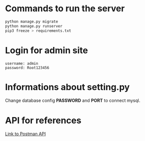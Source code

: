 # Commands to run the server
```python manage.py makemigrations social_network 
python manage.py migrate
python manage.py runserver
pip3 freeze > requirements.txt
```
# Login for admin site
```
username: admin
password: Root123456
```

# Informations about setting.py
Change database config **PASSWORD** and **PORT** to connect mysql.

# API for references
[Link to Postman API](https://documenter.getpostman.com/view/11431139/U16kqjeR?fbclid=IwAR2yoBfe7PmlE_5YbX-Pg0yHFXy_G0JdTyF-6-zJba7N-EGAFM3fPjBCfHM)

